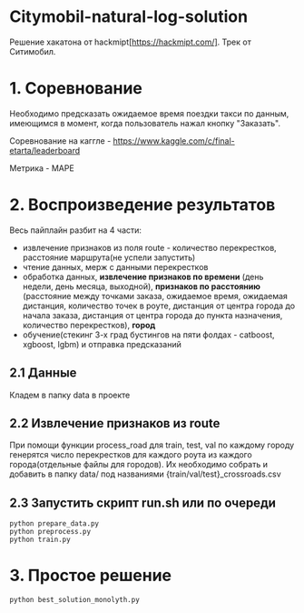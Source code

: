 # Citymobil-natural-log-solution
Решение хакатона от hackmipt[https://hackmipt.com/]. Трек от Ситимобил.

# 1. Соревнование
Необходимо предсказать ожидаемое время поездки такси по данным, имеющимся в момент, когда пользователь нажал кнопку "Заказать".
 
Соревнование на каггле - https://www.kaggle.com/c/final-etarta/leaderboard

Метрика - MAPE
# 2. Воспроизведение результатов
Весь пайплайн разбит на 4 части:
- извлечение признаков из поля route - количество перекрестков, расстояние маршрута(не успели запустить)
- чтение данных, мерж с данными перекрестков
- обработка данных, **извлечение признаков по времени** (день недели, день месяца, выходной), **признаков по расстоянию** 
(расстояние между точками заказа, ожидаемое время, ожидаемая дистанция, 
 количество точек в роуте, дистанция от центра города до начала заказа, дистанция от центра города до пункта назначения, количество перекрестков), **город**
- обучение(стекинг 3-х град бустингов на пяти фолдах - catboost, xgboost, lgbm) и отправка предсказаний
## 2.1 Данные
Кладем в папку data в проекте
## 2.2 Извлечение признаков из route
При помощи функции process_road для train, test, val по каждому городу генерятся число перекрестков для каждого роута из каждого города(отдельные файлы для городов). Их необходимо собрать и добавить в папку data/ под названиями {train/val/test}_crossroads.csv
## 2.3 Запустить скрипт run.sh или по очереди
```shell script
python prepare_data.py
python preprocess.py
python train.py
```

# 3. Простое решение
```shell script
python best_solution_monolyth.py
```
